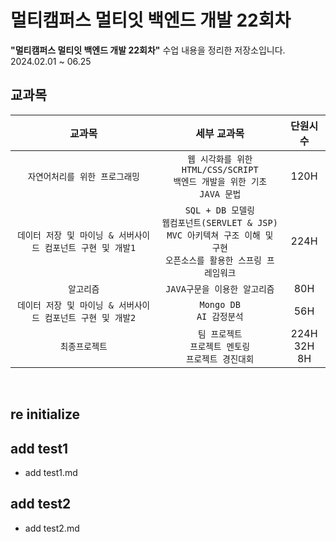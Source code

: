 # 멀티캠퍼스 멀티잇 백엔드 개발 22회차

**"멀티캠퍼스 멀티잇 백엔드 개발 22회차"** 수업 내용을 정리한 저장소입니다.<br>
2024.02.01 ~ 06.25
<br>


## 교과목

| 교과목 | 세부 교과목 | 단원시수 |
|:---:|:---:|:---:|
| `자연어처리를 위한 프로그래밍` | `웹 시각화를 위한 HTML/CSS/SCRIPT`<br>`백엔드 개발을 위한 기초 JAVA 문법`| 120H |
| `데이터 저장 및 마이닝 & 서버사이드 컴포넌트 구현 및 개발1` | `SQL + DB 모델링`<br>`웹컴포넌트(SERVLET & JSP)`<br>`MVC 아키텍쳐 구조 이해 및 구현`<br>`오픈소스를 활용한 스프링 프레임워크` | 224H |
| `알고리즘` | `JAVA구문을 이용한 알고리즘` | 80H |
| `데이터 저장 및 마이닝 & 서버사이드 컴포넌트 구현 및 개발2` | `Mongo DB`<br>`AI 감정분석` | 56H |
| `최종프로젝트` | `팀 프로젝트`<br>`프로젝트 멘토링`<br>`프로젝트 경진대회` | 224H<br>32H<br>8H |

<br>

## re initialize

## add test1
- add test1.md
## add test2
- add test2.md
